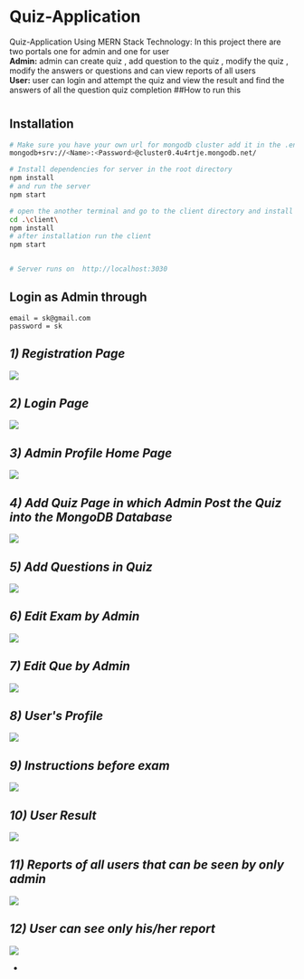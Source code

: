 # Quiz-Application

Quiz-Application Using MERN Stack Technology: In this project there are two portals one for admin and one for user <br><b>Admin:</b> admin can create quiz , add question to the quiz , modify the quiz , modify the answers or questions and can view reports of all users <br><b>User:</b> user can login and attempt the quiz and view the result and find the answers of all the question quiz completion
##How to run this

#

## Installation

```bash
# Make sure you have your own url for mongodb cluster add it in the .env file to store data in your databases for Ex-
mongodb+srv://<Name>:<Password>@cluster0.4u4rtje.mongodb.net/

# Install dependencies for server in the root directory
npm install
# and run the server
npm start

# open the another terminal and go to the client directory and install the dependencies for client
cd .\client\
npm install
# after installation run the client
npm start


# Server runs on  http://localhost:3030
```

## Login as Admin through
```
email = sk@gmail.com
password = sk
```

<i><h2>1) Registration Page</h2></i>
<img src="images/register.png"/>
<i><h2>2) Login Page</h2></i>
<img src="images/login.png"/>
<i><h2>3) Admin Profile Home Page</h2></i>
<img src="images/admin_homepage.png"/>
<i><h2>4) Add Quiz Page in which Admin Post the Quiz into the MongoDB Database</h2></i>
<img src="images/admin_add_exam.png"/>
<i><h2>5) Add Questions in Quiz </h2></i>
<img src="images/admin_add_ques.png"/>
<i><h2>6) Edit Exam by Admin </h2></i>
<img src="images/admin_edit_exam.png"/>
<i><h2>7) Edit Que by Admin </h2></i>
<img src="images/admin_edit_que.png"/>
<i><h2>8) User's Profile </h2></i>
<img src="images/user_home.png"/>
<i><h2>9) Instructions before exam </h2></i>
<img src="images/User_instruction.png"/>

<i><h2>10) User Result</h2></i>
<img src="images/user_result.png"/>

<i><h2>11) Reports of all users that can be seen by only admin </h2></i>
<img src="images/admin_report.png"/>
<i><h2>12) User can see only his/her report </h2></i>
<img src="images/user_report.png"/>

-
